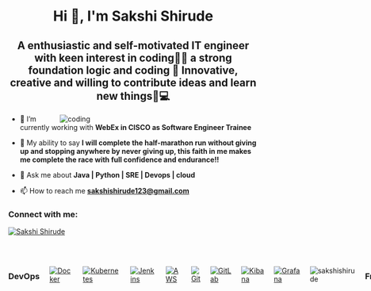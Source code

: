 <h1 align="center">Hi 👋, I'm Sakshi Shirude</h1>
<h2 align="center">A enthusiastic and self-motivated IT engineer with keen interest in coding✌🏻 a strong foundation logic and coding 🎯 Innovative, creative and willing to contribute ideas and learn new things📌💻</h2>
<img align="right" alt="coding" width="400" src="https://cdn.dribbble.com/users/1162077/screenshots/3848914/programmer.gif">

- 🔭 I’m currently working with **WebEx in CISCO as Software Engineer Trainee** 

- 🌱 My ability to say **I will complete the half-marathon run without giving up and stopping anywhere by never giving up, this faith in me makes me complete the race with full confidence and endurance!!**

- 💬 Ask me about **Java | Python | SRE | Devops | cloud**

- 📫 How to reach me **sakshishirude123@gmail.com**

<h3 align="left">Connect with me:</h3>
<div id="badges">
 <a href="https://www.linkedin.com/in/sakshi-shirude">
    <img src="https://img.shields.io/badge/LinkedIn-blue?style=for-the-badge&logo=linkedin&logoColor=white" alt="Sakshi Shirude"/></a>
</div>

<div style="display: flex; align-items: center; gap: 20px;">  

<h3 align="left">DevOps</h3>
<a href="https://www.docker.com/" target="_blank" rel="noreferrer"> <img src="https://mma.prnewswire.com/media/776689/New_Docker_logo_Logo.jpg?p=publish" alt="Docker" width="40" height="40"/> </a>
<a href="https://kubernetes.io/" target="_blank" rel="noreferrer"> <img src="https://concisesoftware.com/wp-content/uploads/2020/01/Kubernetes-logo.png" alt="Kubernetes" width="40" height="40"/> </a>
<a href="https://www.jenkins.io/" target="_blank" rel="noreferrer"> <img src="https://toppng.com/uploads/preview/jenkins-logo-11609365847mufysaivph.png" alt="Jenkins" width="40" height="40"/> </a>
<a href="https://aws.amazon.com/" target="_blank" rel="noreferrer"> <img src="https://logosmarcas.net/wp-content/uploads/2021/08/Amazon-Web-Services-AWS-Logo.png" alt="AWS" width="40" height="40"/> </a>
<a href="https://git-scm.com/" target="_blank" rel="noreferrer"> <img src="https://www.vectorlogo.zone/logos/git-scm/git-scm-icon.svg" alt="Git" width="40" height="40"/> </a>
<a href="https://about.gitlab.com/" target="_blank" rel="noreferrer"> <img src="https://www.vectorlogo.zone/logos/gitlab/gitlab-icon.svg" alt="GitLab" width="40" height="40"/> </a>
<a href="https://www.elastic.co/kibana" target="_blank" rel="noreferrer"> <img src="https://www.vectorlogo.zone/logos/elasticco_kibana/elasticco_kibana-icon.svg" alt="Kibana" width="40" height="40"/> </a>
<a href="https://grafana.com/" target="_blank" rel="noreferrer"> <img src="https://www.vectorlogo.zone/logos/grafana/grafana-icon.svg" alt="Grafana" width="40" height="40"/> </a>

<p><img align="right" src="https://github-readme-stats.vercel.app/api/top-langs?username=sakshishirude&show_icons=true&locale=en&layout=compact&theme=dark" alt="sakshishirude" /></p>

<h3 align="left"> Frontend </h3>
<p align="left">
<a href="https://www.w3.org/html/" target="_blank" rel="noreferrer"> <img src="https://raw.githubusercontent.com/devicons/devicon/master/icons/html5/html5-original-wordmark.svg" alt="html5" width="40" height="40"/> </a>
<a href="https://www.w3schools.com/css/" target="_blank" rel="noreferrer"> <img src="https://raw.githubusercontent.com/devicons/devicon/master/icons/css3/css3-original-wordmark.svg" alt="css3" width="40" height="40"/> </a>
<a href="https://getbootstrap.com" target="_blank" rel="noreferrer"> <img src="https://raw.githubusercontent.com/devicons/devicon/master/icons/bootstrap/bootstrap-plain-wordmark.svg" alt="bootstrap" width="40" height="40"/> </a> 

<h3 align="left"> Backend </h3>
<a href="https://www.python.org" target="_blank" rel="noreferrer"> <img src="https://raw.githubusercontent.com/devicons/devicon/master/icons/python/python-original.svg" alt="python" width="40" height="40"/> </a> 
<a href="https://www.java.com" target="_blank" rel="noreferrer"> <img src="https://raw.githubusercontent.com/devicons/devicon/master/icons/java/java-original.svg" alt="java" width="40" height="40"/> </a> 
<a href="https://www.w3schools.com/cpp/" target="_blank" rel="noreferrer"> <img src="https://raw.githubusercontent.com/devicons/devicon/master/icons/cplusplus/cplusplus-original.svg" alt="cplusplus" width="40" height="40"/> </a>

<p>&nbsp;<img align="right" src="https://github-readme-stats.vercel.app/api?username=sakshishirude&show_icons=true&locale=en&theme=dark" alt="sakshishirude" /></p>

<h3 align="left"> Database </h3>
<a href="https://www.mysql.com/" target="_blank" rel="noreferrer"> <img src="https://raw.githubusercontent.com/devicons/devicon/master/icons/mysql/mysql-original-wordmark.svg" alt="mysql" width="40" height="40"/> </a> 
</p>


### Other Tools
[![Others](https://skillicons.dev/icons?i=vscode,redis,postman&perlie=3)](https://skillicons.dev)

